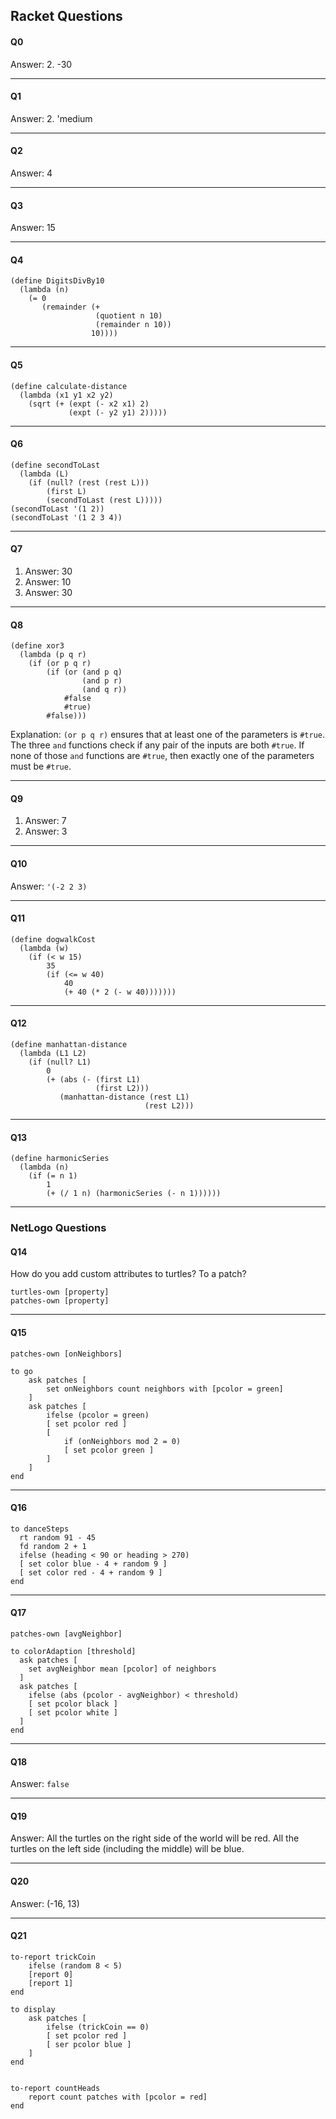 
## Racket Questions

#### Q0
Answer: 2. -30

---

#### Q1
Answer: 2. 'medium

---

#### Q2
Answer: 4

---

#### Q3
Answer: 15

---

#### Q4
```
(define DigitsDivBy10
  (lambda (n)
    (= 0
       (remainder (+
                   (quotient n 10)
                   (remainder n 10))
                  10))))
```


---

#### Q5
```
(define calculate-distance
  (lambda (x1 y1 x2 y2)
    (sqrt (+ (expt (- x2 x1) 2)
             (expt (- y2 y1) 2)))))
```

---

#### Q6
```
(define secondToLast
  (lambda (L)
    (if (null? (rest (rest L)))
        (first L)
        (secondToLast (rest L)))))
(secondToLast '(1 2))
(secondToLast '(1 2 3 4))
```

---

#### Q7

1. Answer: 30
2. Answer: 10
3. Answer: 30

---

#### Q8
```
(define xor3
  (lambda (p q r)
    (if (or p q r)
        (if (or (and p q)
                (and p r)
                (and q r))
            #false
            #true)
        #false)))
```
Explanation: `(or p q r)` ensures that at least one of the parameters is `#true`. The three `and` functions check if any pair of the inputs are both `#true`. If none of those `and` functions are `#true`, then exactly one of the parameters must be `#true`.

---

#### Q9
1. Answer: 7
2. Answer: 3

---

#### Q10
Answer: `'(-2 2 3)`

---

#### Q11
```
(define dogwalkCost
  (lambda (w)
    (if (< w 15)
        35
        (if (<= w 40)
            40
            (+ 40 (* 2 (- w 40)))))))
```

---

#### Q12
```
(define manhattan-distance
  (lambda (L1 L2)
    (if (null? L1)
        0
        (+ (abs (- (first L1)
                   (first L2)))
           (manhattan-distance (rest L1)
                              (rest L2)))
```

---

#### Q13
```
(define harmonicSeries
  (lambda (n)
    (if (= n 1)
        1
        (+ (/ 1 n) (harmonicSeries (- n 1))))))
```

---

### NetLogo Questions

#### Q14
How do you add custom attributes to turtles? To a patch?

```
turtles-own [property]
patches-own [property]
```

---

#### Q15
```
patches-own [onNeighbors]

to go
    ask patches [
        set onNeighbors count neighbors with [pcolor = green]
    ]
    ask patches [
        ifelse (pcolor = green)
        [ set pcolor red ]
        [
            if (onNeighbors mod 2 = 0)
            [ set pcolor green ]
        ]   
    ]
end
```

---

#### Q16
```
to danceSteps
  rt random 91 - 45
  fd random 2 + 1
  ifelse (heading < 90 or heading > 270)
  [ set color blue - 4 + random 9 ]
  [ set color red - 4 + random 9 ]
end
```
---

#### Q17
```
patches-own [avgNeighbor]

to colorAdaption [threshold]
  ask patches [
    set avgNeighbor mean [pcolor] of neighbors
  ]
  ask patches [
    ifelse (abs (pcolor - avgNeighbor) < threshold)
    [ set pcolor black ]
    [ set pcolor white ]
  ]
end
```

---

#### Q18
Answer: `false`

---


#### Q19
Answer: All the turtles on the right side of the world will be red. All the turtles on the left side (including the middle) will be blue.

---

#### Q20
Answer: (-16, 13)

---

#### Q21
```
to-report trickCoin
    ifelse (random 8 < 5)
    [report 0]
    [report 1]
end

to display
    ask patches [
        ifelse (trickCoin == 0)
        [ set pcolor red ]
        [ ser pcolor blue ]
    ]
end


to-report countHeads
    report count patches with [pcolor = red]
end
```
